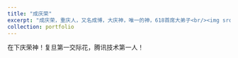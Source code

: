 ```yaml
---
title: "成庆荣"
excerpt: "成庆荣，重庆人，又名成博，大庆神，唯一的神，618首席大弟子<br/><img src='/images/cqr.jpg'>"
collection: portfolio
---
```


在下庆荣神！复旦第一交际花，腾讯技术第一人！
